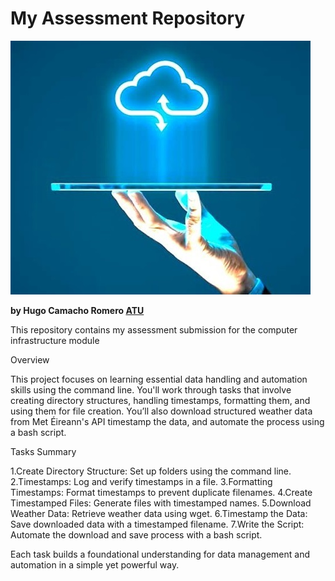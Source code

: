 # My Assessment Repository  

![cloud](img/cloud_infrastructure.jpg)

**by Hugo Camacho Romero [ATU](https://www.atu.ie/)**

This repository contains my assessment submission for the computer infrastructure module

Overview

This project focuses on learning essential data handling and automation skills using the
command line. You'll work through tasks that involve creating directory structures, handling timestamps,
formatting them, and using them for file creation. You’ll also download structured weather data from Met Éireann's
API timestamp the data, and automate the process using a bash script.

Tasks Summary

1.Create Directory Structure: Set up folders using the command line.
2.Timestamps: Log and verify timestamps in a file.
3.Formatting Timestamps: Format timestamps to prevent duplicate filenames.
4.Create Timestamped Files: Generate files with timestamped names.
5.Download Weather Data: Retrieve weather data using wget.
6.Timestamp the Data: Save downloaded data with a timestamped filename.
7.Write the Script: Automate the download and save process with a bash script.

Each task builds a foundational understanding for data management and automation in a simple yet powerful way.
